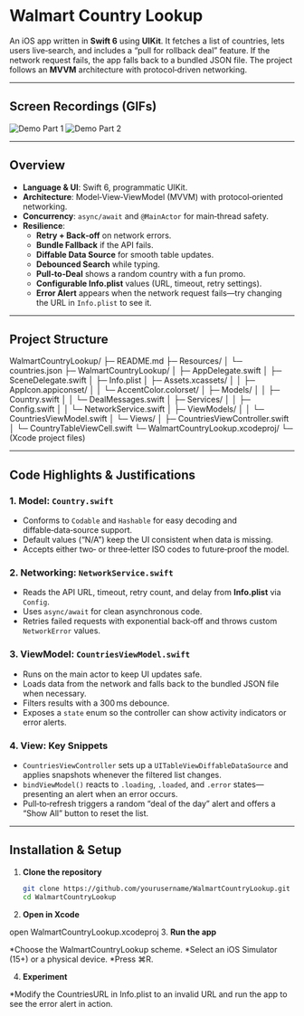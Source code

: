 # Walmart Country Lookup

An iOS app written in **Swift 6** using **UIKit**. It fetches a list of countries, lets users live‑search, and includes a “pull for rollback deal” feature. If the network request fails, the app falls back to a bundled JSON file. The project follows an **MVVM** architecture with protocol‑driven networking.

---

## Screen Recordings (GIFs)

<!-- Add your GIF links or files here -->
![Demo Part 1](gif1.gif)
![Demo Part 2](gif2.gif)

---

## Overview

* **Language & UI**: Swift 6, programmatic UIKit.
* **Architecture**: Model‑View‑ViewModel (MVVM) with protocol‑oriented networking.
* **Concurrency**: `async/await` and `@MainActor` for main‑thread safety.
* **Resilience**:
  * **Retry + Back‑off** on network errors.
  * **Bundle Fallback** if the API fails.
  * **Diffable Data Source** for smooth table updates.
  * **Debounced Search** while typing.
  * **Pull‑to‑Deal** shows a random country with a fun promo.
  * **Configurable Info.plist** values (URL, timeout, retry settings).
  * **Error Alert** appears when the network request fails—try changing the URL in `Info.plist` to see it.

---

## Project Structure

WalmartCountryLookup/
├─ README.md
├─ Resources/
│  └─ countries.json
├─ WalmartCountryLookup/
│  ├─ AppDelegate.swift
│  ├─ SceneDelegate.swift
│  ├─ Info.plist
│  ├─ Assets.xcassets/
│  │  ├─ AppIcon.appiconset/
│  │  └─ AccentColor.colorset/
│  ├─ Models/
│  │  ├─ Country.swift
│  │  └─ DealMessages.swift
│  ├─ Services/
│  │  ├─ Config.swift
│  │  └─ NetworkService.swift
│  ├─ ViewModels/
│  │  └─ CountriesViewModel.swift
│  └─ Views/
│     ├─ CountriesViewController.swift
│     └─ CountryTableViewCell.swift
└─ WalmartCountryLookup.xcodeproj/
   └─ (Xcode project files)


---

## Code Highlights & Justifications

### 1. Model: `Country.swift`
* Conforms to `Codable` and `Hashable` for easy decoding and diffable‑data‑source support.
* Default values (“N/A”) keep the UI consistent when data is missing.
* Accepts either two‑ or three‑letter ISO codes to future‑proof the model.

### 2. Networking: `NetworkService.swift`
* Reads the API URL, timeout, retry count, and delay from **Info.plist** via `Config`.
* Uses `async/await` for clean asynchronous code.
* Retries failed requests with exponential back‑off and throws custom `NetworkError` values.

### 3. ViewModel: `CountriesViewModel.swift`
* Runs on the main actor to keep UI updates safe.
* Loads data from the network and falls back to the bundled JSON file when necessary.
* Filters results with a 300 ms debounce.
* Exposes a `state` enum so the controller can show activity indicators or error alerts.

### 4. View: Key Snippets
* `CountriesViewController` sets up a `UITableViewDiffableDataSource` and applies snapshots whenever the filtered list changes.
* `bindViewModel()` reacts to `.loading`, `.loaded`, and `.error` states—presenting an alert when an error occurs.
* Pull‑to‑refresh triggers a random “deal of the day” alert and offers a “Show All” button to reset the list.

---

## Installation & Setup

1. **Clone the repository**

   ```bash
   git clone https://github.com/yourusername/WalmartCountryLookup.git
   cd WalmartCountryLookup
2. **Open in Xcode**

open WalmartCountryLookup.xcodeproj
3. **Run the app**

*Choose the WalmartCountryLookup scheme.
*Select an iOS Simulator (15+) or a physical device.
*Press ⌘R.

4. **Experiment**

*Modify the CountriesURL in Info.plist to an invalid URL and run the app to see the error alert in action.
